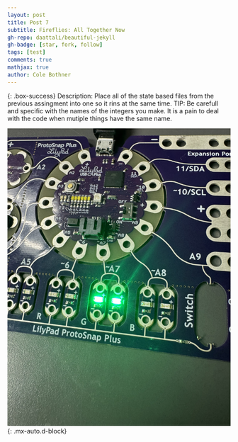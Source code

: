 ```yaml
---
layout: post
title: Post 7
subtitle: Fireflies: All Together Now
gh-repo: daattali/beautiful-jekyll
gh-badge: [star, fork, follow]
tags: [test]
comments: true
mathjax: true
author: Cole Bothner
---
```


{: .box-success}
Description: Place all of the state based files from the previous assingment into one so it rins at the same time.
TIP: Be carefull and specific with the names of the integers you make. It is a pain to deal with the code when mutiple things have the same name.


![image](/assets/img/sync.jpeg){: .mx-auto.d-block}

